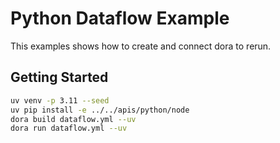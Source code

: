 # Python Dataflow Example

This examples shows how to create and connect dora to rerun.

## Getting Started

```bash
uv venv -p 3.11 --seed
uv pip install -e ../../apis/python/node
dora build dataflow.yml --uv
dora run dataflow.yml --uv
```
